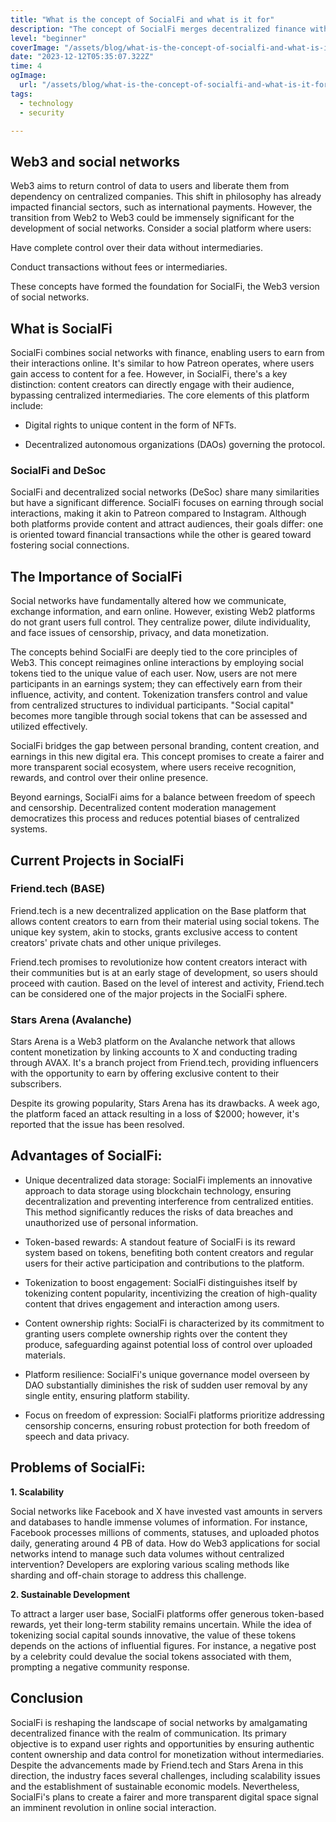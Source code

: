 ```yaml
---
title: "What is the concept of SocialFi and what is it for"
description: "The concept of SocialFi merges decentralized finance with social networks, granting users control over data, enabling content monetization, and fostering direct interaction without intermediaries. It aims to revolutionize the existing paradigm of social networks, creating a more equitable and transparent environment for online interaction."
level: "beginner"
coverImage: "/assets/blog/what-is-the-concept-of-socialfi-and-what-is-it-for/cover.png"
date: "2023-12-12T05:35:07.322Z"
time: 4
ogImage:
  url: "/assets/blog/what-is-the-concept-of-socialfi-and-what-is-it-for/cover.png"
tags:
  - technology
  - security

---
```



## Web3 and social networks
Web3 aims to return control of data to users and liberate them from dependency on centralized companies. This shift in philosophy has already impacted financial sectors, such as international payments. However, the transition from Web2 to Web3 could be immensely significant for the development of social networks. Consider a social platform where users:

Have complete control over their data without intermediaries.

Conduct transactions without fees or intermediaries.

These concepts have formed the foundation for SocialFi, the Web3 version of social networks.

## What is SocialFi

SocialFi combines social networks with finance, enabling users to earn from their interactions online. It's similar to how Patreon operates, where users gain access to content for a fee. However, in SocialFi, there's a key distinction: content creators can directly engage with their audience, bypassing centralized intermediaries. The core elements of this platform include:

- Digital rights to unique content in the form of NFTs.

- Decentralized autonomous organizations (DAOs) governing the protocol.

<!-- banner_place -->

### SocialFi and DeSoc
SocialFi and decentralized social networks (DeSoc) share many similarities but have a significant difference. SocialFi focuses on earning through social interactions, making it akin to Patreon compared to Instagram. Although both platforms provide content and attract audiences, their goals differ: one is oriented toward financial transactions while the other is geared toward fostering social connections.

## The Importance of SocialFi

Social networks have fundamentally altered how we communicate, exchange information, and earn online. However, existing Web2 platforms do not grant users full control. They centralize power, dilute individuality, and face issues of censorship, privacy, and data monetization.

The concepts behind SocialFi are deeply tied to the core principles of Web3. This concept reimagines online interactions by employing social tokens tied to the unique value of each user. Now, users are not mere participants in an earnings system; they can effectively earn from their influence, activity, and content. Tokenization transfers control and value from centralized structures to individual participants. "Social capital" becomes more tangible through social tokens that can be assessed and utilized effectively.

SocialFi bridges the gap between personal branding, content creation, and earnings in this new digital era. This concept promises to create a fairer and more transparent social ecosystem, where users receive recognition, rewards, and control over their online presence.

Beyond earnings, SocialFi aims for a balance between freedom of speech and censorship. Decentralized content moderation management democratizes this process and reduces potential biases of centralized systems.

## Current Projects in SocialFi
### Friend.tech (BASE)
Friend.tech is a new decentralized application on the Base platform that allows content creators to earn from their material using social tokens. The unique key system, akin to stocks, grants exclusive access to content creators' private chats and other unique privileges.

Friend.tech promises to revolutionize how content creators interact with their communities but is at an early stage of development, so users should proceed with caution. Based on the level of interest and activity, Friend.tech can be considered one of the major projects in the SocialFi sphere.

### Stars Arena (Avalanche)
Stars Arena is a Web3 platform on the Avalanche network that allows content monetization by linking accounts to X and conducting trading through AVAX. It's a branch project from Friend.tech, providing influencers with the opportunity to earn by offering exclusive content to their subscribers.

Despite its growing popularity, Stars Arena has its drawbacks. A week ago, the platform faced an attack resulting in a loss of $2000; however, it's reported that the issue has been resolved.

## Advantages of SocialFi:

- Unique decentralized data storage: SocialFi implements an innovative approach to data storage using blockchain technology, ensuring decentralization and preventing interference from centralized entities. This method significantly reduces the risks of data breaches and unauthorized use of personal information.

- Token-based rewards: A standout feature of SocialFi is its reward system based on tokens, benefiting both content creators and regular users for their active participation and contributions to the platform.

- Tokenization to boost engagement: SocialFi distinguishes itself by tokenizing content popularity, incentivizing the creation of high-quality content that drives engagement and interaction among users.

- Content ownership rights: SocialFi is characterized by its commitment to granting users complete ownership rights over the content they produce, safeguarding against potential loss of control over uploaded materials.

- Platform resilience: SocialFi's unique governance model overseen by DAO substantially diminishes the risk of sudden user removal by any single entity, ensuring platform stability.

- Focus on freedom of expression: SocialFi platforms prioritize addressing censorship concerns, ensuring robust protection for both freedom of speech and data privacy.

## Problems of SocialFi:

**1. Scalability**

Social networks like Facebook and X have invested vast amounts in servers and databases to handle immense volumes of information. For instance, Facebook processes millions of comments, statuses, and uploaded photos daily, generating around 4 PB of data. How do Web3 applications for social networks intend to manage such data volumes without centralized intervention? Developers are exploring various scaling methods like sharding and off-chain storage to address this challenge.

**2. Sustainable Development**

To attract a larger user base, SocialFi platforms offer generous token-based rewards, yet their long-term stability remains uncertain. While the idea of tokenizing social capital sounds innovative, the value of these tokens depends on the actions of influential figures. For instance, a negative post by a celebrity could devalue the social tokens associated with them, prompting a negative community response.

## Conclusion

SocialFi is reshaping the landscape of social networks by amalgamating decentralized finance with the realm of communication. Its primary objective is to expand user rights and opportunities by ensuring authentic content ownership and data control for monetization without intermediaries. Despite the advancements made by Friend.tech and Stars Arena in this direction, the industry faces several challenges, including scalability issues and the establishment of sustainable economic models. Nevertheless, SocialFi's plans to create a fairer and more transparent digital space signal an imminent revolution in online social interaction.

